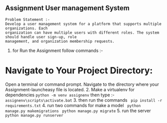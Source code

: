 ## Assignment User management System
```
Problem Statement :- 
Develop a user management system for a platform that supports multiple organizations. Each
organization can have multiple users with different roles. The system should handle user sign-up, role
management, and organization membership requests.
```
1. for Run the Assignment follow commands :-
# Navigate to Your Project Directory:

Open a terminal or command prompt.
Navigate to the directory where your Assignment-launcheasy file is located.
2. Make a virtualenv for dependencies
`python -m venv assignenv`
then type :-
   `assignenv\scripts\activate.bat`
3. then run the commands 
  ` pip install -r requirements.txt`
4. run two commands for make a model 
 ` python manage.py makemigrations`
 ` python manage.py migrate`
5. run the server
` python manage.py runserver `